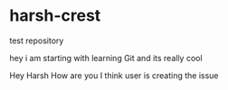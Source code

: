 # harsh-crest
test repository


hey i am starting with learning Git and its really cool 



Hey Harsh How are you I think user is creating the issue
